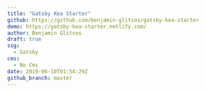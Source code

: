 ```yaml
---
title: "Gatsby Kea Starter"
github: https://github.com/benjamin-glitsos/gatsby-kea-starter
demo: https://gatsby-kea-starter.netlify.com/
author: Benjamin Glitsos
draft: true
ssg:
  - Gatsby
cms:
  - No Cms
date: 2019-06-10T01:54:29Z
github_branch: master
---
```

